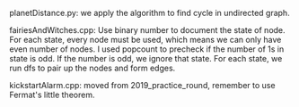 planetDistance.py: we apply the algorithm to find cycle in undirected graph.

fairiesAndWitches.cpp: Use binary number to document the state of node. For each state, every node must be used, which means we can only have even number of nodes. I used popcount to precheck if the number of 1s in state is odd. If the number is odd, we ignore that state. For each state, we run dfs to pair up the nodes and form edges.

kickstartAlarm.cpp: moved from 2019_practice_round, remember to use Fermat's little theorem.
